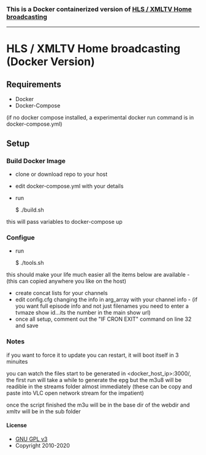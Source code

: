 ### This is a Docker containerized version of [HLS / XMLTV Home broadcasting](https://github.com/deanochips/HLS-XMLTV---Home-Broadcasting) 
------------------------------------------------------------------------------------------------------------------


# HLS / XMLTV Home broadcasting (Docker Version)

## Requirements

* Docker
* Docker-Compose 

(if no docker compose installed, a experimental docker run command is in docker-compose.yml)

## Setup

### Build Docker Image
* clone or download repo to your host
* edit docker-compose.yml with your details
* run 

    $ ./build.sh

this will pass variables to docker-compose up

### Configue
* run 

    $ ./tools.sh
 
this should make your life much easier all the items below are available - (this can copied anywhere you like on the host)

* create concat lists for your channels
* edit config.cfg changing the info in arg_array with your channel info -  (if you want full episode info and not just filenames you need to enter a tvmaze show id...its the number in the main show url)
* once all setup, comment out the "IF CRON EXIT" command on line 32 and save


### Notes
if you want to force it to update you can restart, it will boot itself in 3 minuites

you can watch the files start to be generated in <docker_host_ip>:3000/, the first run will take a while to generate the epg but the m3u8 will be readible in the streams folder almost immediately (these can be copy and paste into VLC open network stream for the impatient) 

once the script finished the m3u will be in the base dir of the webdir and xmltv will be in the sub folder

#### License


* [GNU GPL v3](http://www.gnu.org/licenses/gpl.html)
* Copyright 2010-2020
